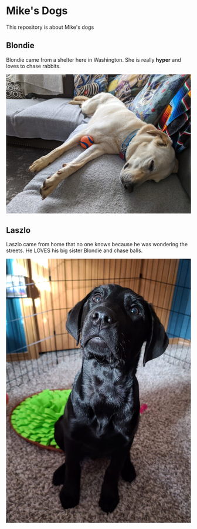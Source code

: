 # Mike's Dogs

This repository is about Mike's dogs

## Blondie

Blondie came from a shelter here in Washington.  She is really **hyper** and loves to chase rabbits.

![A picture of my half-whippet half-lab dog called blondie](blondie.jpg)

## Laszlo

Laszlo came from home that no one knows because he was wondering the streets.  He LOVES his big sister Blondie and chase balls.

![A picture of my black labrador dog called Laszlo](laszlo.jpg)
